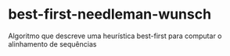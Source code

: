 # best-first-needleman-wunsch
Algoritmo que descreve uma heurística best-first para computar o alinhamento de sequências
